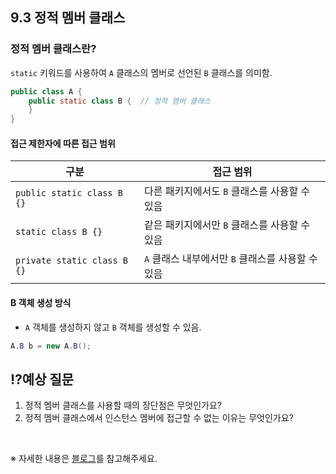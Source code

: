 ## 9.3 정적 멤버 클래스

### 정적 멤버 클래스란?
`static` 키워드를 사용하여 `A` 클래스의 멤버로 선언된 `B` 클래스를 의미함.

```java
public class A {
    public static class B {  // 정적 멤버 클래스
    }
}
```

#### 접근 제한자에 따른 접근 범위

| 구분 | 접근 범위 |
|------|----------|
| `public static class B {}` | 다른 패키지에서도 `B` 클래스를 사용할 수 있음 |
| `static class B {}` | 같은 패키지에서만 `B` 클래스를 사용할 수 있음 |
| `private static class B {}` | `A` 클래스 내부에서만 `B` 클래스를 사용할 수 있음 |

#### B 객체 생성 방식
- `A` 객체를 생성하지 않고 `B` 객체를 생성할 수 있음.

```java
A.B b = new A.B();
```

## ⁉️예상 질문

1. 정적 멤버 클래스를 사용할 때의 장단점은 무엇인가요?
2. 정적 멤버 클래스에서 인스턴스 멤버에 접근할 수 없는 이유는 무엇인가요?

&nbsp;

※ 자세한 내용은 [블로그](https://mandusitstudy.tistory.com/350)를 참고해주세요.